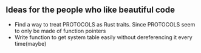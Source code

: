 ## Ideas for the people who like beautiful code
- Find a way to treat PROTOCOLS as Rust traits. Since PROTOCOLS seem to only be made of function
  pointers
- Write function to get system table easily without dereferencing it every time(maybe)

